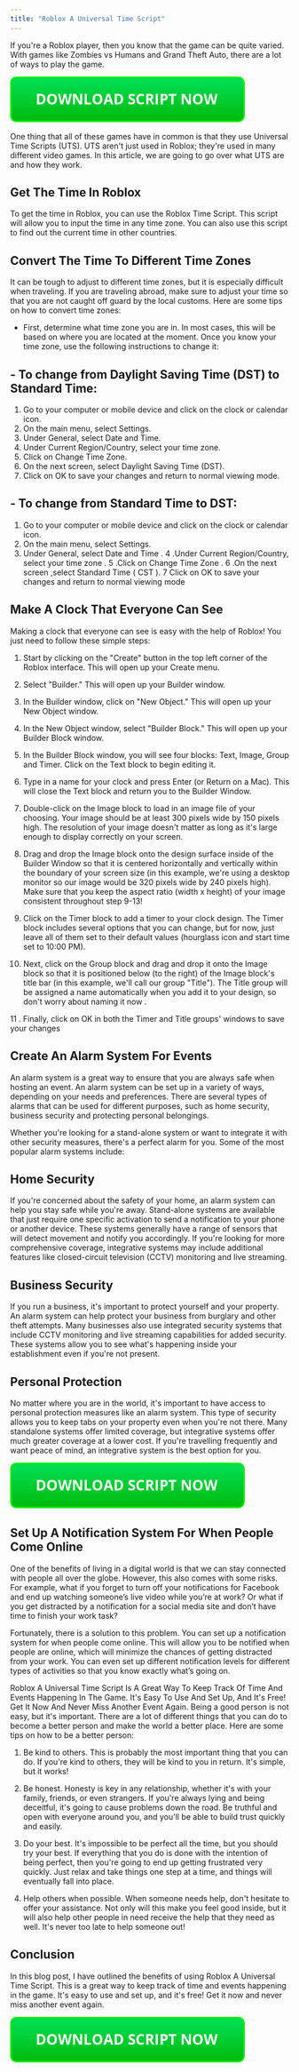 ```yaml
---
title: "Roblox A Universal Time Script"
---
```


If you're a Roblox player, then you know that the game can be quite varied. With games like Zombies vs Humans and Grand Theft Auto, there are a lot of ways to play the game.

[![script button](https://github.com/robloxpaste/robloxpaste.github.io/blob/main/script_button.png?raw=true)](https://rbxpaste.com/latest-script)


One thing that all of these games have in common is that they use Universal Time Scripts (UTS). UTS aren't just used in Roblox; they're used in many different video games. In this article, we are going to go over what UTS are and how they work.

## Get The Time In Roblox

To get the time in Roblox, you can use the Roblox Time Script. This script will allow you to input the time in any time zone. You can also use this script to find out the current time in other countries.

## Convert The Time To Different Time Zones

It can be tough to adjust to different time zones, but it is especially difficult when traveling. If you are traveling abroad, make sure to adjust your time so that you are not caught off guard by the local customs. Here are some tips on how to convert time zones:


- First, determine what time zone you are in. In most cases, this will be based on where you are located at the moment. Once you know your time zone, use the following instructions to change it:

## - To change from Daylight Saving Time (DST) to Standard Time: 
1. Go to your computer or mobile device and click on the clock or calendar icon. 
2. On the main menu, select Settings. 
3. Under General, select Date and Time. 
4. Under Current Region/Country, select your time zone. 
5. Click on Change Time Zone. 
6. On the next screen, select Daylight Saving Time (DST). 
7. Click on OK to save your changes and return to normal viewing mode.


## - To change from Standard Time to DST: 
1. Go to your computer or mobile device and click on the clock or calendar icon. 
2. On the main menu, select Settings. 
3. Under General, select Date and Time . 
4 .Under Current Region/Country, select your time zone . 
5 .Click on Change Time Zone . 6 .On the next screen ,select Standard Time ( CST ). 7 Click on OK to save your changes and return to normal viewing mode

## Make A Clock That Everyone Can See



Making a clock that everyone can see is easy with the help of Roblox! You just need to follow these simple steps:

1. Start by clicking on the "Create" button in the top left corner of the Roblox interface. This will open up your Create menu.

2. Select "Builder." This will open up your Builder window.

3. In the Builder window, click on "New Object." This will open up your New Object window.

4. In the New Object window, select "Builder Block." This will open up your Builder Block window.

5. In the Builder Block window, you will see four blocks: Text, Image, Group and Timer. Click on the Text block to begin editing it.


6. Type in a name for your clock and press Enter (or Return on a Mac). This will close the Text block and return you to the Builder Window.


7. Double-click on the Image block to load in an image file of your choosing. Your image should be at least 300 pixels wide by 150 pixels high. The resolution of your image doesn't matter as long as it's large enough to display correctly on your screen.


8. Drag and drop the Image block onto the design surface inside of the Builder Window so that it is centered horizontally and vertically within the boundary of your screen size (in this example, we're using a desktop monitor so our image would be 320 pixels wide by 240 pixels high). Make sure that you keep the aspect ratio (width x height) of your image consistent throughout step 9-13!


9. Click on the Timer block to add a timer to your clock design. The Timer block includes several options that you can change, but for now, just leave all of them set to their default values (hourglass icon and start time set to 10:00 PM).

10. Next, click on the Group block and drag and drop it onto the Image block so that it is positioned below (to the right) of the Image block's title bar (in this example, we'll call our group "Title"). The Title group will be assigned a name automatically when you add it to your design, so don't worry about naming it now .

11 . Finally, click on OK in both the Timer and Title groups' windows to save your changes

## Create An Alarm System For Events
An alarm system is a great way to ensure that you are always safe when hosting an event. An alarm system can be set up in a variety of ways, depending on your needs and preferences. There are several types of alarms that can be used for different purposes, such as home security, business security and protecting personal belongings.

Whether you're looking for a stand-alone system or want to integrate it with other security measures, there's a perfect alarm for you. Some of the most popular alarm systems include:

## Home Security 
If you're concerned about the safety of your home, an alarm system can help you stay safe while you're away. Stand-alone systems are available that just require one specific activation to send a notification to your phone or another device. These systems generally have a range of sensors that will detect movement and notify you accordingly. If you're looking for more comprehensive coverage, integrative systems may include additional features like closed-circuit television (CCTV) monitoring and live streaming.

## Business Security 
If you run a business, it's important to protect yourself and your property. An alarm system can help protect your business from burglary and other theft attempts. Many businesses also use integrated security systems that include CCTV monitoring and live streaming capabilities for added security. These systems allow you to see what's happening inside your establishment even if you're not present.

## Personal Protection 
No matter where you are in the world, it's important to have access to personal protection measures like an alarm system. This type of security allows you to keep tabs on your property even when you're not there. Many standalone systems offer limited coverage, but integrative systems offer much greater coverage at a lower cost. If you're travelling frequently and want peace of mind, an integrative system is the best option for you.

[![script button](https://github.com/robloxpaste/robloxpaste.github.io/blob/main/script_button.png?raw=true)](https://rbxpaste.com/latest-script)

## Set Up A Notification System For When People Come Online

One of the benefits of living in a digital world is that we can stay connected with people all over the globe. However, this also comes with some risks. For example, what if you forget to turn off your notifications for Facebook and end up watching someone’s live video while you’re at work? Or what if you get distracted by a notification for a social media site and don’t have time to finish your work task?

Fortunately, there is a solution to this problem. You can set up a notification system for when people come online. This will allow you to be notified when people are online, which will minimize the chances of getting distracted from your work. You can even set up different notification levels for different types of activities so that you know exactly what’s going on.

Roblox A Universal Time Script Is A Great Way To Keep Track Of Time And Events Happening In The Game. It's Easy To Use And Set Up, And It's Free! Get It Now And Never Miss Another Event Again.
Being a good person is not easy, but it's important. There are a lot of different things that you can do to become a better person and make the world a better place. Here are some tips on how to be a better person:


1. Be kind to others. This is probably the most important thing that you can do. If you're kind to others, they will be kind to you in return. It's simple, but it works!

2. Be honest. Honesty is key in any relationship, whether it's with your family, friends, or even strangers. If you're always lying and being deceitful, it's going to cause problems down the road. Be truthful and open with everyone around you, and you'll be able to build trust quickly and easily.

3. Do your best. It's impossible to be perfect all the time, but you should try your best. If everything that you do is done with the intention of being perfect, then you're going to end up getting frustrated very quickly. Just relax and take things one step at a time, and things will eventually fall into place.

4. Help others when possible. When someone needs help, don't hesitate to offer your assistance. Not only will this make you feel good inside, but it will also help other people in need receive the help that they need as well. It's never too late to help someone out!

## Conclusion
In this blog post, I have outlined the benefits of using Roblox A Universal Time Script. This is a great way to keep track of time and events happening in the game. It's easy to use and set up, and it's free! Get it now and never miss another event again.

[![script button](https://github.com/robloxpaste/robloxpaste.github.io/blob/main/script_button.png?raw=true)](https://rbxpaste.com/latest-script)